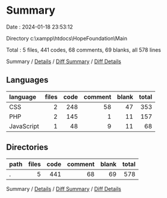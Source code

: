 # Summary

Date : 2024-01-18 23:53:12

Directory c:\\xampp\\htdocs\\HopeFoundation\\Main

Total : 5 files,  441 codes, 68 comments, 69 blanks, all 578 lines

Summary / [Details](details.md) / [Diff Summary](diff.md) / [Diff Details](diff-details.md)

## Languages
| language | files | code | comment | blank | total |
| :--- | ---: | ---: | ---: | ---: | ---: |
| CSS | 2 | 248 | 58 | 47 | 353 |
| PHP | 2 | 145 | 1 | 11 | 157 |
| JavaScript | 1 | 48 | 9 | 11 | 68 |

## Directories
| path | files | code | comment | blank | total |
| :--- | ---: | ---: | ---: | ---: | ---: |
| . | 5 | 441 | 68 | 69 | 578 |

Summary / [Details](details.md) / [Diff Summary](diff.md) / [Diff Details](diff-details.md)